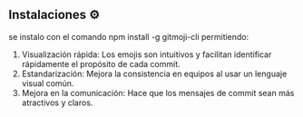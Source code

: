 ## Instalaciones ⚙️

se instalo con el comando npm install -g gitmoji-cli permitiendo:
1. Visualización rápida: Los emojis son intuitivos y facilitan identificar rápidamente el propósito de cada commit.
2. Estandarización: Mejora la consistencia en equipos al usar un lenguaje visual común.
3. Mejora en la comunicación: Hace que los mensajes de commit sean más atractivos y claros.